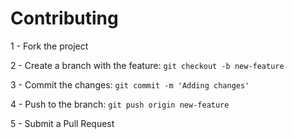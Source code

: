 # Contributing

1 - Fork the project
>
2 - Create a branch with the feature: `git checkout -b new-feature`
>
3 - Commit the changes: `git commit -m 'Adding changes'`
>
4 - Push to the branch: `git push origin new-feature`
>
5 - Submit a Pull Request
